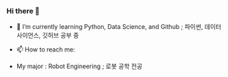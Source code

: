### Hi there 👋

<!-- 
**JustinP2023/JustinP2023** is a ✨ _special_ ✨ repository because its `README.md` (this file) appears on your GitHub profile.

Here are some ideas to get you started: -->


<!-- - 🔭 I’m currently working on ...  -->
- 🌱 I’m currently learning Python, Data Science, and Github  ; 파이썬, 데이터 사이언스, 깃허브 공부 중
<!-- - 👯 I’m looking to collaborate on ...
- 🤔 I’m looking for help with ...
<!-- - 💬 Ask me about ... -->
- 📫 How to reach me: 
<!-- - 😄 Pronouns: ... 
- ⚡ Fun fact: ... -->
- My major : Robot Engineering  ; 로봇 공학 전공
